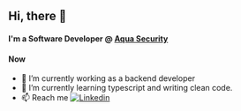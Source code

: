 ## Hi, there 👋

#### I'm a Software Developer @ [Aqua Security](https://www.aquasec.com/)

#### Now
- 🔭  I’m currently working as a backend developer<br />
- 🌱  I’m currently learning typescript and writing clean code.<br />
- 📫  Reach me [![Linkedin](https://img.shields.io/badge/-LinkedIn-0073b1?style=social&logo=Linkedin&link=https://www.linkedin.com/in/subham9418/)](https://www.linkedin.com/in/subham9418/)

<!---
subham9418/subham9418 is a ✨ special ✨ repository because its `README.md` (this file) appears on your GitHub profile.
You can click the Preview link to take a look at your changes.
--->
